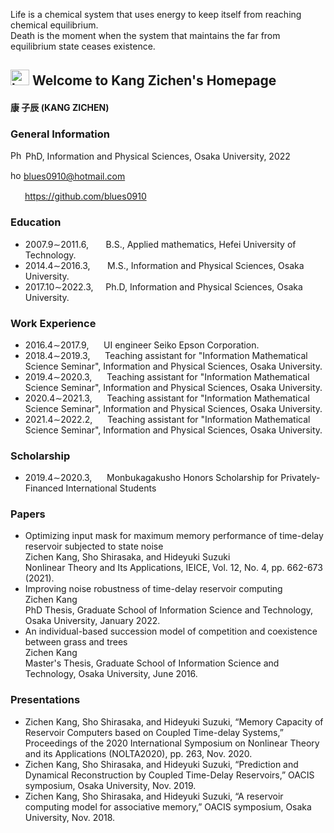 Life is a chemical system that uses energy to keep itself from reaching chemical equilibrium.<br />
Death is the moment when the system that maintains the far from equilibrium state ceases existence.
## <img src="https://user-images.githubusercontent.com/14539282/155098315-dc3d1df3-0634-4d48-bd8a-43664bc24d8a.png" alt="homepage_icon"  width="30" height="25" /> Welcome to Kang Zichen's Homepage
<!-- 
<img src="https://user-images.githubusercontent.com/14539282/57233456-a12d1f80-7059-11e9-80ff-1cf9eac0a215.JPG" alt="Kang Zichen's portrait"  width="210" height="280" /> 
-->
<!-- 
https://blues0910.github.io/MyHomePage/<br />
-->

<h4><b>康 子辰</b> (KANG ZICHEN)</h4>

### General Information
<img src="https://user-images.githubusercontent.com/14539282/155095747-166637ea-3255-431e-8d74-09a98ffe1bf8.jpeg" alt="Phd icon"  width="20" height="15" /> PhD, Information and Physical Sciences, Osaka University, 2022<br />

<img src="https://user-images.githubusercontent.com/14539282/155100359-6952c248-60ed-4225-891f-c0b82562f2c7.jpg" alt="homepage_icon"  width="17" height="15" /> blues0910@hotmail.com<br />

<img src="https://user-images.githubusercontent.com/14539282/155098379-db735e8a-9bed-43cd-9e38-5e9e0a1b6f72.png"  width="19" height="15" /> https://github.com/blues0910<br />


### Education
<ul>
<li>2007.9&sim;2011.6, &nbsp;&nbsp;&nbsp;&nbsp;&nbsp; B.S., Applied mathematics, Hefei University of Technology.</li>
<li>2014.4&sim;2016.3, &nbsp;&nbsp;&nbsp;&nbsp;&nbsp; M.S., Information and Physical Sciences, Osaka University.</li>
<li>2017.10&sim;2022.3, &nbsp;&nbsp;&nbsp; Ph.D, Information and Physical Sciences, Osaka University.</li>
</ul>

### Work Experience
<ul>
<li>2016.4&sim;2017.9, &nbsp;&nbsp;&nbsp;&nbsp; UI engineer Seiko Epson Corporation.</li>
<li>2018.4&sim;2019.3, &nbsp;&nbsp;&nbsp;&nbsp; Teaching assistant for "Information Mathematical Science Seminar",  Information and Physical Sciences, Osaka University.</li>
<li>2019.4&sim;2020.3, &nbsp;&nbsp;&nbsp;&nbsp; Teaching assistant for "Information Mathematical Science Seminar",  Information and Physical Sciences, Osaka University.</li>
<li>2020.4&sim;2021.3, &nbsp;&nbsp;&nbsp;&nbsp; Teaching assistant for "Information Mathematical Science Seminar",  Information and Physical Sciences, Osaka University.</li>
<li>2021.4&sim;2022.2, &nbsp;&nbsp;&nbsp;&nbsp; Teaching assistant for "Information Mathematical Science Seminar",  Information and Physical Sciences, Osaka University.</li>
</ul>

### Scholarship
<ul>
<li>2019.4&sim;2020.3, &nbsp;&nbsp;&nbsp;&nbsp; Monbukagakusho Honors Scholarship for Privately-Financed International Students</li>
</ul>

<!--
### Project experience
2018.10&sim;present, Research participant, "光ニューラルネットワークの時空間ダイナミクスに基づく計算基盤技術"
-->

### Papers
<ul>
<li>Optimizing input mask for maximum memory performance of time-delay reservoir subjected to state noise <br />
Zichen Kang, Sho Shirasaka, and Hideyuki Suzuki <br />
Nonlinear Theory and Its Applications, IEICE, Vol. 12, No. 4, pp. 662-673 (2021). </li>

<li>Improving noise robustness of time-delay reservoir computing<br />
Zichen Kang<br />
PhD Thesis, Graduate School of Information Science and Technology, Osaka University, January 2022.</li>

<li>An individual-based succession model of competition and coexistence between grass and trees<br />
Zichen Kang<br />
Master's Thesis, Graduate School of Information Science and Technology, Osaka University, June 2016.</li>
</ul>
 
### Presentations
<ul>
<li>Zichen Kang, Sho Shirasaka, and Hideyuki Suzuki, “Memory Capacity of Reservoir Computers based on Coupled Time-delay Systems,” Proceedings of the 2020 International Symposium on Nonlinear Theory and its Applications (NOLTA2020), pp. 263, Nov. 2020.
 
<li>Zichen Kang, Sho Shirasaka, and Hideyuki Suzuki, “Prediction and Dynamical Reconstruction by Coupled Time-Delay Reservoirs,” OACIS symposium, Osaka University, Nov. 2019.</li>
 
<li>Zichen Kang, Sho Shirasaka, and Hideyuki Suzuki, “A reservoir computing model for associative memory,” OACIS symposium, Osaka University, Nov. 2018.</li>
